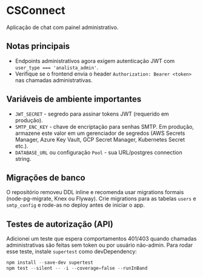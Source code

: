 # CSConnect

Aplicação de chat com painel administrativo.

## Notas principais

- Endpoints administrativos agora exigem autenticação JWT com `user_type === 'analista_admin'`.
- Verifique se o frontend envia o header `Authorization: Bearer <token>` nas chamadas administrativas.

## Variáveis de ambiente importantes

- `JWT_SECRET` - segredo para assinar tokens JWT (requerido em produção).
- `SMTP_ENC_KEY` - chave de encriptação para senhas SMTP. Em produção, armazene este valor em um gerenciador de segredos (AWS Secrets Manager, Azure Key Vault, GCP Secret Manager, Kubernetes Secret etc.).
- `DATABASE_URL` ou configuração `Pool` - sua URL/postgres connection string.

## Migrações de banco

O repositório removeu DDL inline e recomenda usar migrations formais (node-pg-migrate, Knex ou Flyway). Crie migrations para as tabelas `users` e `smtp_config` e rode-as no deploy antes de iniciar o app.

## Testes de autorização (API)

Adicionei um teste que espera comportamentos 401/403 quando chamadas administrativas são feitas sem token ou por usuário não-admin. Para rodar esse teste, instale `supertest` como devDependency:

```powershell
npm install --save-dev supertest
npm test --silent -- -i --coverage=false --runInBand
```

